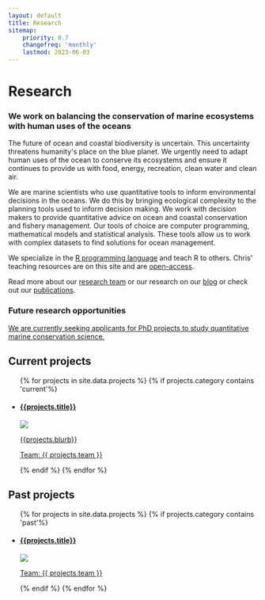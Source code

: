 ```yaml
---
layout: default
title: Research
sitemap:
    priority: 0.7
    changefreq: 'monthly'
    lastmod: 2023-06-03
---
```


# Research

### We work on balancing the conservation of marine ecosystems with human uses of the oceans

<div class="container">
  <p>The future of ocean and coastal biodiversity is uncertain. This uncertainty
  threatens humanity's place on the blue planet. We urgently need to adapt
  human uses of the ocean to conserve its ecosystems and ensure it continues
  to provide us with food, energy, recreation, clean water and clean air. </p>
  <div class="paralax main-image3">
  </div>
  <p> We are marine scientists who use quantitative tools to inform environmental
    decisions in the oceans. We do this by bringing ecological complexity to the planning tools used to
   inform decision making. We work with decision makers to provide
   quantitative advice on ocean and coastal conservation and fishery management.
   Our tools of choice are computer programming, mathematical models and statistical analysis.
    These tools allow us to work with complex datasets to find solutions for
    ocean management. </p>
   <p>We specialize in the
   <a href="http://cran.r-project.org/" target="_blank">R
     programming language</a> and teach R to others.
   Chris' teaching resources are on this site and are
    <a href="/code.html">open-access</a>. </p>

<p> Read more about our <a href="/people.html"> research team</a> or our
  research on our <a href="/bluecology_blog.html">blog</a> or check out
   our <a href="/publications/html"> publications</a>. </p>

<h3> Future research opportunities </h3>

<p>
<a href ="/research/2023/06/17/PhD-projects-available.html"
class="button-ppl bkg-1">
We are currently seeking applicants for
  PhD projects to study quantitative marine conservation science.
</a> 
</p>

<h2>  Current projects  </h2>

<div class="clearme"><p></p></div>

<ul class="list-research">
{% for projects in site.data.projects %}
{% if projects.category contains 'current'%}
<li>
<a href="{{ projects.url }}" class="box-link">
        <div class="portfolio">
          <h4> {{projects.title}} </h4>
          <p><img src="{{ projects.imgsrc }}" class="icon-image"></p>
          <p>{{projects.blurb}} </p>
          <p> Team:  {{ projects.team }} </p>
        </div>
</a></li>
{% endif %}
{% endfor %}
</ul>


<div class="clearme"></div>

<h2>  Past projects  </h2>

<ul class="list-research">
{% for projects in site.data.projects %}
{% if projects.category contains 'past'%}
<li>
<a href="{{ projects.url }}" class="box-link">
        <div class="portfolio">
          <h4> {{projects.title}} </h4>
          <p><img src="{{ projects.imgsrc }}" class="icon-image"></p>
          <p> Team:  {{ projects.team }} </p>
        </div>
</a></li>
{% endif %}
{% endfor %}
</ul>

<div class="clearme"></div>
